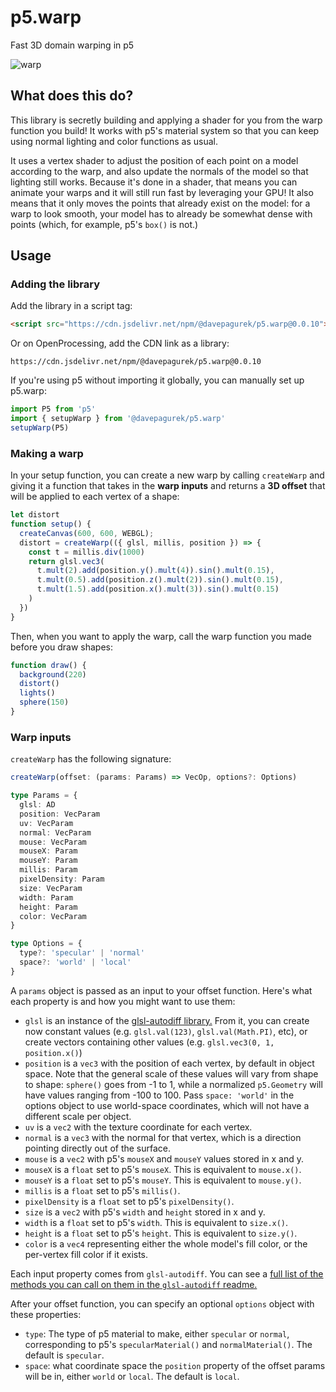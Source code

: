 # p5.warp
Fast 3D domain warping in p5

![warp](https://user-images.githubusercontent.com/5315059/235771152-13493afd-5d1f-4da3-b160-05d2b1028cfb.gif)

## What does this do?

This library is secretly building and applying a shader for you from the warp function you build! It works with p5's material system so that you can keep using normal lighting and color functions as usual.

It uses a vertex shader to adjust the position of each point on a model according to the warp, and also update the normals of the model so that lighting still works.  Because it's done in a shader, that means you can animate your warps and it will still run fast by leveraging your GPU! It also means that it only moves the points that already exist on the model: for a warp to look smooth, your model has to already be somewhat dense with points (which, for example, p5's `box()` is not.)

## Usage

### Adding the library

Add the library in a script tag:

```html
<script src="https://cdn.jsdelivr.net/npm/@davepagurek/p5.warp@0.0.10"></script>
```

Or on OpenProcessing, add the CDN link as a library:

```
https://cdn.jsdelivr.net/npm/@davepagurek/p5.warp@0.0.10
```

If you're using p5 without importing it globally, you can manually set up p5.warp:

```js
import P5 from 'p5'
import { setupWarp } from '@davepagurek/p5.warp'
setupWarp(P5)
```

### Making a warp

In your setup function, you can create a new warp by calling `createWarp` and giving it a function that takes in the **warp inputs** and returns a **3D offset** that will be applied to each vertex of a shape:

```js
let distort
function setup() {
  createCanvas(600, 600, WEBGL);
  distort = createWarp(({ glsl, millis, position }) => {
    const t = millis.div(1000)
    return glsl.vec3(
      t.mult(2).add(position.y().mult(4)).sin().mult(0.15),
      t.mult(0.5).add(position.z().mult(2)).sin().mult(0.15),
      t.mult(1.5).add(position.x().mult(3)).sin().mult(0.15)
    )
  })
}
```

Then, when you want to apply the warp, call the warp function you made before you draw shapes:

```js
function draw() {
  background(220)
  distort()
  lights()
  sphere(150)
}
```

### Warp inputs

`createWarp` has the following signature:

```typescript
createWarp(offset: (params: Params) => VecOp, options?: Options)

type Params = {
  glsl: AD
  position: VecParam
  uv: VecParam
  normal: VecParam
  mouse: VecParam
  mouseX: Param
  mouseY: Param
  millis: Param
  pixelDensity: Param
  size: VecParam
  width: Param
  height: Param
  color: VecParam
}

type Options = {
  type?: 'specular' | 'normal'
  space?: 'world' | 'local'
}
```

A `params` object is passed as an input to your offset function. Here's what each property is and how you might want to use them:
- `glsl` is an instance of the [glsl-autodiff library.](https://github.com/davepagurek/glsl-autodiff#operations) From it, you can create now constant values (e.g. `glsl.val(123)`, `glsl.val(Math.PI)`, etc), or create vectors containing other values (e.g. `glsl.vec3(0, 1, position.x()`)
- `position` is a `vec3` with the position of each vertex, by default in object space. Note that the general scale of these values will vary from shape to shape: `sphere()` goes from -1 to 1, while a normalized `p5.Geometry` will have values ranging from -100 to 100. Pass `space: 'world'` in the options object to use world-space coordinates, which will not have a different scale per object.
- `uv` is a `vec2` with the texture coordinate for each vertex.
- `normal` is a `vec3` with the normal for that vertex, which is a direction pointing directly out of the surface.
- `mouse` is a `vec2` with p5's `mouseX` and `mouseY` values stored in x and y.
- `mouseX` is a `float` set to p5's `mouseX`. This is equivalent to `mouse.x()`.
- `mouseY` is a `float` set to p5's `mouseY`. This is equivalent to `mouse.y()`.
- `millis` is a `float` set to p5's `millis()`.
- `pixelDensity` is a `float` set to p5's `pixelDensity()`.
- `size` is a `vec2` with p5's `width` and `height` stored in x and y.
- `width` is a `float` set to p5's `width`. This is equivalent to `size.x()`.
- `height` is a `float` set to p5's `height`. This is equivalent to `size.y()`.
- `color` is a `vec4` representing either the whole model's fill color, or the per-vertex fill color if it exists.

Each input property comes from `glsl-autodiff`. You can see a [full list of the methods you can call on them in the `glsl-autodiff` readme.](https://github.com/davepagurek/glsl-autodiff#operations)

After your offset function, you can specify an optional `options` object with these properties:
- `type`: The type of p5 material to make, either `specular` or `normal`, corresponding to p5's `specularMaterial()` and `normalMaterial()`. The default is `specular`.
- `space`: what coordinate space the `position` property of the offset params will be in, either `world` or `local`. The default is `local`.
